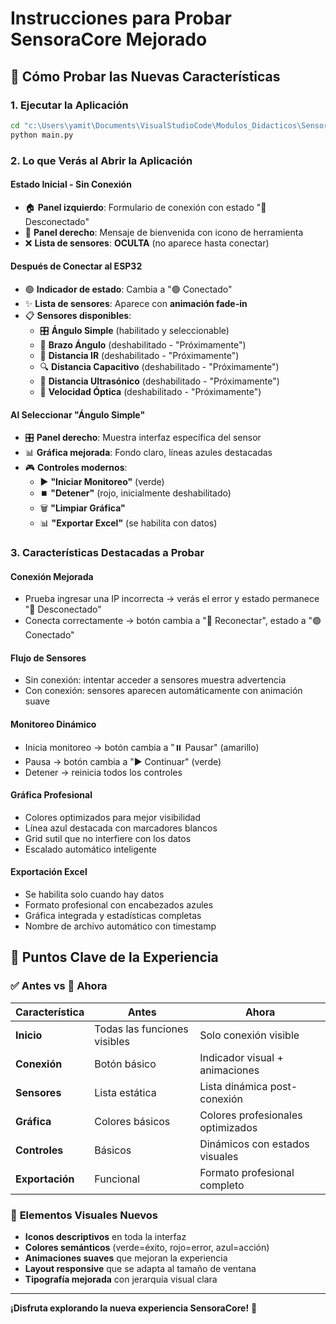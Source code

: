 # Instrucciones para Probar SensoraCore Mejorado

## 🚀 Cómo Probar las Nuevas Características

### 1. Ejecutar la Aplicación
```bash
cd "c:\Users\yamit\Documents\VisualStudioCode\Modulos_Didacticos\SensoraCore\SensoraCoreApp"
python main.py
```

### 2. Lo que Verás al Abrir la Aplicación

#### **Estado Inicial - Sin Conexión**
- 🏠 **Panel izquierdo**: Formulario de conexión con estado "🔴 Desconectado"
- 🔧 **Panel derecho**: Mensaje de bienvenida con icono de herramienta
- ❌ **Lista de sensores**: **OCULTA** (no aparece hasta conectar)

#### **Después de Conectar al ESP32**
- 🟢 **Indicador de estado**: Cambia a "🟢 Conectado"
- ✨ **Lista de sensores**: Aparece con **animación fade-in**
- 📋 **Sensores disponibles**:
  - 🎛️ **Ángulo Simple** (habilitado y seleccionable)
  - 🦾 **Brazo Ángulo** (deshabilitado - "Próximamente")
  - 📏 **Distancia IR** (deshabilitado - "Próximamente")
  - 🔍 **Distancia Capacitivo** (deshabilitado - "Próximamente")
  - 📡 **Distancia Ultrasónico** (deshabilitado - "Próximamente")
  - 💨 **Velocidad Óptica** (deshabilitado - "Próximamente")

#### **Al Seleccionar "Ángulo Simple"**
- 🎛️ **Panel derecho**: Muestra interfaz específica del sensor
- 📊 **Gráfica mejorada**: Fondo claro, líneas azules destacadas
- 🎮 **Controles modernos**:
  - ▶️ **"Iniciar Monitoreo"** (verde)
  - ⏹️ **"Detener"** (rojo, inicialmente deshabilitado)
  - 🗑️ **"Limpiar Gráfica"**
  - 📊 **"Exportar Excel"** (se habilita con datos)

### 3. Características Destacadas a Probar

#### **Conexión Mejorada**
- Prueba ingresar una IP incorrecta → verás el error y estado permanece "🔴 Desconectado"
- Conecta correctamente → botón cambia a "🔄 Reconectar", estado a "🟢 Conectado"

#### **Flujo de Sensores**
- Sin conexión: intentar acceder a sensores muestra advertencia
- Con conexión: sensores aparecen automáticamente con animación suave

#### **Monitoreo Dinámico**
- Inicia monitoreo → botón cambia a "⏸️ Pausar" (amarillo)
- Pausa → botón cambia a "▶️ Continuar" (verde)
- Detener → reinicia todos los controles

#### **Gráfica Profesional**
- Colores optimizados para mejor visibilidad
- Línea azul destacada con marcadores blancos
- Grid sutil que no interfiere con los datos
- Escalado automático inteligente

#### **Exportación Excel**
- Se habilita solo cuando hay datos
- Formato profesional con encabezados azules
- Gráfica integrada y estadísticas completas
- Nombre de archivo automático con timestamp

## 🎯 Puntos Clave de la Experiencia

### ✅ **Antes** vs **🚀 Ahora**

| Característica | Antes | Ahora |
|----------------|-------|-------|
| **Inicio** | Todas las funciones visibles | Solo conexión visible |
| **Conexión** | Botón básico | Indicador visual + animaciones |
| **Sensores** | Lista estática | Lista dinámica post-conexión |
| **Gráfica** | Colores básicos | Colores profesionales optimizados |
| **Controles** | Básicos | Dinámicos con estados visuales |
| **Exportación** | Funcional | Formato profesional completo |

### 🎨 **Elementos Visuales Nuevos**
- **Iconos descriptivos** en toda la interfaz
- **Colores semánticos** (verde=éxito, rojo=error, azul=acción)
- **Animaciones suaves** que mejoran la experiencia
- **Layout responsive** que se adapta al tamaño de ventana
- **Tipografía mejorada** con jerarquía visual clara

---

**¡Disfruta explorando la nueva experiencia SensoraCore!** 🎉
